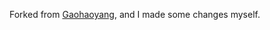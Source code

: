 Forked from [Gaohaoyang](https://github.com/Gaohaoyang/gaohaoyang.github.io), and I made some changes myself.
